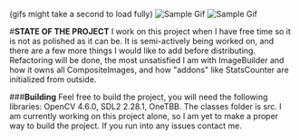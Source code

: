 (gifs might take a second to load fully)
![Sample Gif](https://github.com/508312/public-files/blob/master/demo/gif_hand.gif)
![Sample Gif](https://github.com/508312/public-files/blob/master/demo/gif_auto.gif)

#**STATE OF THE PROJECT**
I work on this project when I have free time so it is not as polished as it can be. 
It is semi-actively being worked on, and there are a few more things I would like to add before distributing.
Refactoring will be done, the most unsatisfied I am with ImageBuilder and how it owns all CompositeImages,
and how "addons" like StatsCounter are initialized from outside.

###**Building**
Feel free to build the project, you will need the following libraries: OpenCV 4.6.0, SDL2 2.28.1, OneTBB. 
The classes folder is src.
I am currently working on this project alone, so I am yet to make a proper way to build the project. 
If you run into any issues contact me.
